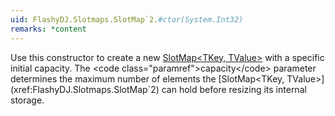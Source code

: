 ```yaml
---
uid: FlashyDJ.Slotmaps.SlotMap`2.#ctor(System.Int32)
remarks: *content
---
```


Use this constructor to create a new [SlotMap<TKey, TValue>](xref:FlashyDJ.Slotmaps.SlotMap`2) with a specific initial capacity. The <code class="paramref">capacity</code> parameter determines the maximum number of elements the [SlotMap<TKey, TValue>](xref:FlashyDJ.Slotmaps.SlotMap`2) can hold before resizing its internal storage.